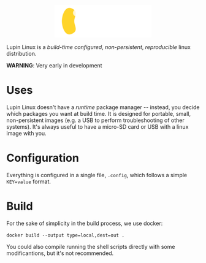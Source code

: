 <div align="center"><img src="assets/logo-text.png" width="50%" /></div>

Lupin Linux is a *build-time configured*, *non-persistent*, *reproducible* linux distribution.

**WARNING**: Very early in development

# Uses

Lupin Linux doesn't have a *runtime* package manager -- instead, you decide which packages you want at build time. It is designed for portable, small, non-persistent images (e.g. a USB to perform troubleshooting of other systems). It's always useful to have a micro-SD card or USB with a linux image with you.

# Configuration

Everything is configured in a single file, `.config`, which follows a simple `KEY=value` format.

# Build

For the sake of simplicity in the build process, we use docker:

```
docker build --output type=local,dest=out .
```

You could also compile running the shell scripts directly with some modificantions, but it's not recommended.
